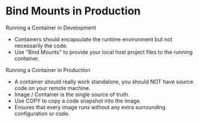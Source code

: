 # Bind Mounts in Production

Running a Container in Development
- Containers should encapsulate the runtime environment but not necessarily the code.
- Use "Bind Mounts" to provide your local host project files to the running container.

Running a Container in Production
- A container should really work standalone, you should NOT have source code on your remote machine.
- Image / Container is the single source of truth.
- Use COPY to copy a code snapshot into the image. 
- Ensures that every image runs without any extra surrounding configuration or code.
